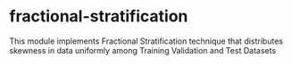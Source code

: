 # fractional-stratification
This module implements Fractional Stratification technique that distributes skewness in data uniformly among Training Validation and Test Datasets 
